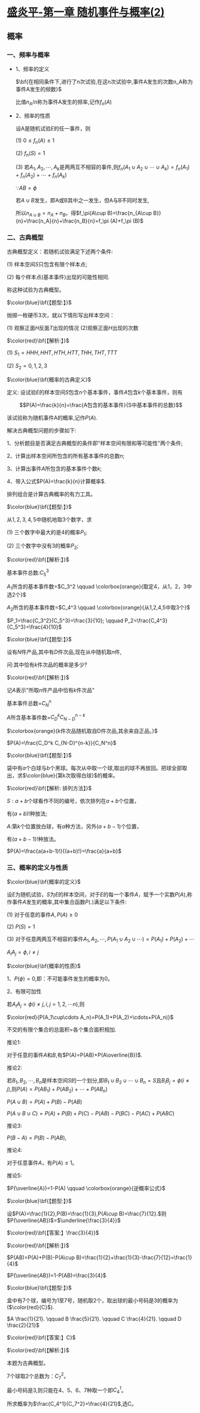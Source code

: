 # [盛炎平-第一章 随机事件与概率(2)](https://www.bilibili.com/video/BV1XJ411173b?p=4)

## 概率

### 一、频率与概率

- 1、频率的定义

  $\bf{在相同条件下,进行了n次试验,在这n次试验中,事件A发生的次数n_A称为事件A发生的频数}$

  比值$n_A/n$称为事件A发生的频率,记作$f_n (A)$

- 2、频率的性质

  设A是随机试验$E$的任一事件，则

  (1) $0\leq f_n(A)\leq 1$

  (2) $f_n(S)=1$

  (3) 若$A_1,A_2,\cdots,A_k$是两两互不相容的事件,则$f_n(A_1\cup A_2\cup\cdots\cup A_k)=f_n(A_1)+f_n(A_2)+\cdots+f_n(A_k)$

  $\because AB=\phi$

  若$A\cup B$发生，即A或B其中之一发生，但A与B不同时发生,
  
  所以$n_{A\cup B}=n_A+n_B$，得$f_\pi(A\cup B)=\frac{n_{A\cup B}}{n}=\frac{n_A}{n}+\frac{n_B}{n}=f_\pi (A)+f_\pi (B)$

### 二、古典概型

  古典概型定义：若随机试验满足下述两个条件:

  (1) 样本空间$S$只包含有限个样本点;

  (2) 每个样本点(基本事件)出现的可能性相同.

  称这种试验为古典概型。

  $\color{blue}\bf{【题型:】}$

  抛掷一枚硬币3次，就以下情形写出样本空间：

  (1) 观察正面$H$反面$T$出现的情况  (2)观察正面$H$出现的次数

  $\color{red}\bf{【解析:】}$

  (1) $S_1={HHH,HHT,HTH,HTT,THH,THT,TTT}$

  (2) $S_2={0,1,2,3}$

  $\color{blue}\bf{概率的古典定义}$

  定义: 设试验$E$的样本空间$S$包含$n$个基本事件，事件$A$包含$k$个基本事件，则有

  $$P(A)=\frac{k}{n}=\frac{A包含的基本事件}{S中基本事件的总数}$$

  该试验称为随机事件A的概率,记作$P(A)$.

  解决古典概型问题的步骤如下:

  1、分析题目是否满足古典概型的条件即"样本空间有限和等可能性"两个条件;

  2、计算出样本空间所包含的所有基本事件的总数$n$;

  3、计算出事件$A$所包含的基本事件个数$k$;

  4、带入公式$P(A)=\frac{k}{n}计算概率$.

  排列组合是计算古典概率的有力工具。

  $\color{blue}\bf{【题型:】}$

  从${1,2,3,4,5}$中随机地取3个数字，求

  (1) 三个数字中最大的是4的概率$P_1$;

  (2) 三个数字中没有3的概率$P_2$;

  $\color{red}\bf{【解析:】}$

  基本事件总数:$C_5^3$

  $A_1$所含的基本事件数=$C_3^2 \qquad \colorbox{orange}{取定4，从1，2，3中选2个}$

  $A_2$所含的基本事件数=$C_4^3 \qquad \colorbox{orange}{从1,2,4,5中取3个}$

  $P_1=\frac{C_3^2}{C_5^3}=\frac{3}{10}; \qquad P_2=\frac{C_4^3}{C_5^3}=\frac{4}{10}$

  $\color{blue}\bf{【题型:】}$

  设有$N$件产品,其中有$D$件次品,现在从中随机取$n$件,

  问:其中恰有$k$件次品的概率是多少?

  $\color{red}\bf{【解析:】}$

  记$A$表示"所取$n$件产品中恰有$k$件次品"

  基本事件总数=$C_N^n$

  $A$所含基本事件数=$C_D^k C_{N-D}^{n-k}$

  $\colorbox{orange}{k件次品随机取自D件次品,其余来自正品。}$

  $P(A)=\frac{C_D^k C_{N-D}^{n-k}}{C_N^n}$

  $\color{blue}\bf{【题型:】}$

  袋中有$a$个白球与$b$个黑球。每次从中取一个球,取出的球不再放回。把球全部取出，求$\color{blue}{第k次取得白球}$的概率。

  $\color{red}\bf{【解析: 排列方法】}$

  $S:a+b$个球看作不同的编号，依次排列在$a+b$个位置，

  有$(a+b)!$种放法;

  $A:$第$k$个位置放白球，有$a$种方法，另外$(a+b-1)$个位置，

  有$(a+b-1)!$种放法。

  $P(A)=\frac{a(a+b-1)!}{(a+b)!}=\frac{a}{a+b}$

### 三、概率的定义与性质

  $\color{blue}\bf{概率的定义}$

  设$E$为随机试验，$S$为$E$的样本空间，对于$E$的每一个事件$A$，赋予一个实数$P(A)$,称作事件$A$发生的概率,其中集合函数$P(.)$满足以下条件:

  (1) 对于任意的事件$A,P(A)\geq 0$

  (2) $P(S)=1$

  (3) 对于任意两两互不相容的事件$A_1,A_2,\cdots,P(A_1\cup A_2 \cup \cdots)=P(A_1)+P(A_2)+\cdots$

  $A_i A_j=\phi,i\neq j$

  $\color{blue}\bf{概率的性质}$

  1、$P(\phi)=0$,即：不可能事件发生的概率为0。

  2、有限可加性

  若$A_i A_j=\phi(i\neq j,i,j=1,2,\cdots n)$,则

  $\color{red}{P(A_1\cup\cdots A_n)=P(A_1)+P(A_2)+\cdots+P(A_n)}$

  不交的有限个集合的总面积=各个集合面积相加.

  推论1:

  对于任意的事件$A$和$B$,有$P(A)=P(AB)+P(A\overline{B})$.

  推论2:

  若$B_1,B_2,\cdots,B_n$是样本空间$S$的一个划分,即$B_1 \cup B_2\cup\cdots\cup B_n=S$且$B_i B_j=\phi(i\neq j)$,则$P(A)=P(A B_1)+P(A B_2)+\cdots+P(A B_n)$

  $P(A\cup B)=P(A)+P(B)-P(AB)$

  $P(A\cup B\cup C)=P(A)+P(B)+P(C)-P(AB)-P(BC)-P(AC)+P(ABC)$

  推论3:

  $P(B-A)=P(B)-P(AB)$,

  推论4:

  对于任意事件$A$，有$P(A)\leq 1$。

  推论5:

  $P(\overline{A})=1-P(A) \qquad  \colorbox{orange}{逆概率公式}$

  $\color{blue}\bf{【题型:】}$

  设$P(A)=\frac{1}{2},P(B)=\frac{1}{3},P(A\cup B)=\frac{7}{12}.$则$P(\overline{AB})$=$\underline{\frac{3}{4}}$

  $\color{red}\bf{【答案:】\frac{3}{4}}$

  $\color{red}\bf{【解析:】}$

  $P(AB)=P(A)+P(B)-P(A\cup B)=\frac{1}{2}+\frac{1}{3}-\frac{7}{12}=\frac{1}{4}$

  $P(\overline{AB})=1-P(AB)=\frac{3}{4}$

  $\color{blue}\bf{【题型:】}$

  盒中有7个球，编号为1至7号，随机取2个，取出球的最小号码是3的概率为($\color{red}{C}$).

  $A \frac{1}{21}. \qquad B \frac{5}{21}. \qquad C \frac{4}{21}. \qquad D \frac{2}{21}$

  $\color{red}\bf{【答案:】C}$

  $\color{red}\bf{【解析:】}$

  本题为古典概型。

  7个球取2个总数为：$C_7^2$。

  最小号码是3,则只能在4、5、6、7种取一个即$C_4^1$。

  所求概率为$\frac{C_4^1}{C_7^2}=\frac{4}{21}$,选C。

